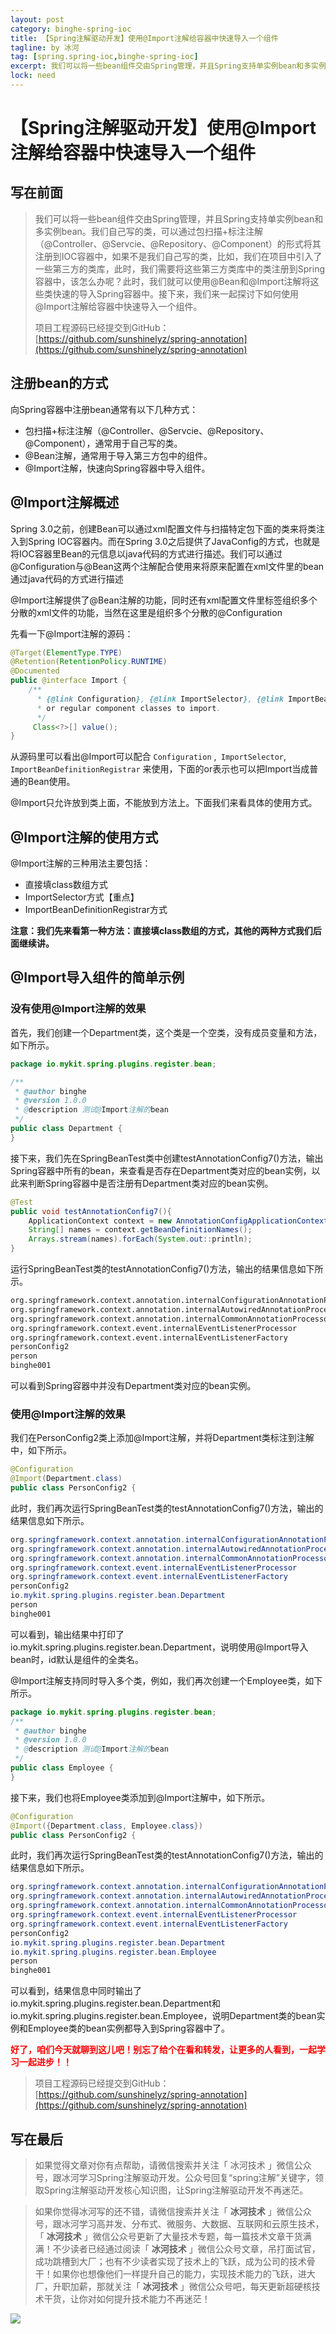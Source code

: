 ```yaml
---
layout: post
category: binghe-spring-ioc
title: 【Spring注解驱动开发】使用@Import注解给容器中快速导入一个组件
tagline: by 冰河
tag: [spring.spring-ioc,binghe-spring-ioc]
excerpt: 我们可以将一些bean组件交由Spring管理，并且Spring支持单实例bean和多实例bean。我们自己写的类，可以通过包扫描+标注注解（@Controller、@Servcie、@Repository、@Component）的形式将其注册到IOC容器中，如果不是我们自己写的类，比如，我们在项目中引入了一些第三方的类库，此时，我们需要将这些第三方类库中的类注册到Spring容器中，该怎么办呢？此时，我们就可以使用@Bean和@Import注解将这些类快速的导入Spring容器中。接下来，我们来一起探讨下如何使用@Import注解给容器中快速导入一个组件。
lock: need
---
```

# 【Spring注解驱动开发】使用@Import注解给容器中快速导入一个组件

## 写在前面

> 我们可以将一些bean组件交由Spring管理，并且Spring支持单实例bean和多实例bean。我们自己写的类，可以通过包扫描+标注注解（@Controller、@Servcie、@Repository、@Component）的形式将其注册到IOC容器中，如果不是我们自己写的类，比如，我们在项目中引入了一些第三方的类库，此时，我们需要将这些第三方类库中的类注册到Spring容器中，该怎么办呢？此时，我们就可以使用@Bean和@Import注解将这些类快速的导入Spring容器中。接下来，我们来一起探讨下如何使用@Import注解给容器中快速导入一个组件。
>
> 项目工程源码已经提交到GitHub：[https://github.com/sunshinelyz/spring-annotation](https://github.com/sunshinelyz/spring-annotation)

## 注册bean的方式

向Spring容器中注册bean通常有以下几种方式：

* 包扫描+标注注解（@Controller、@Servcie、@Repository、@Component），通常用于自己写的类。
* @Bean注解，通常用于导入第三方包中的组件。
* @Import注解，快速向Spring容器中导入组件。

## @Import注解概述

Spring 3.0之前，创建Bean可以通过xml配置文件与扫描特定包下面的类来将类注入到Spring IOC容器内。而在Spring  3.0之后提供了JavaConfig的方式，也就是将IOC容器里Bean的元信息以java代码的方式进行描述。我们可以通过@Configuration与@Bean这两个注解配合使用来将原来配置在xml文件里的bean通过java代码的方式进行描述

@Import注解提供了@Bean注解的功能，同时还有xml配置文件里<import>标签组织多个分散的xml文件的功能，当然在这里是组织多个分散的@Configuration

先看一下@Import注解的源码：

```java
@Target(ElementType.TYPE)
@Retention(RetentionPolicy.RUNTIME)
@Documented
public @interface Import {
    /**
      * {@link Configuration}, {@link ImportSelector}, {@link ImportBeanDefinitionRegistrar}
      * or regular component classes to import.
      */
     Class<?>[] value();
}
```

从源码里可以看出@Import可以配合 `Configuration` ,` ImportSelector`, `ImportBeanDefinitionRegistrar` 来使用，下面的or表示也可以把Import当成普通的Bean使用。

@Import只允许放到类上面，不能放到方法上。下面我们来看具体的使用方式。

## @Import注解的使用方式

@Import注解的三种用法主要包括：

* 直接填class数组方式
* ImportSelector方式【重点】
* ImportBeanDefinitionRegistrar方式

**注意：我们先来看第一种方法：直接填class数组的方式，其他的两种方式我们后面继续讲。**

## @Import导入组件的简单示例

### 没有使用@Import注解的效果

首先，我们创建一个Department类，这个类是一个空类，没有成员变量和方法，如下所示。

```java
package io.mykit.spring.plugins.register.bean;

/**
 * @author binghe
 * @version 1.0.0
 * @description 测试@Import注解的bean
 */
public class Department {
}
```

接下来，我们先在SpringBeanTest类中创建testAnnotationConfig7()方法，输出Spring容器中所有的bean，来查看是否存在Department类对应的bean实例，以此来判断Spring容器中是否注册有Department类对应的bean实例。

```java
@Test
public void testAnnotationConfig7(){
    ApplicationContext context = new AnnotationConfigApplicationContext(PersonConfig2.class);
    String[] names = context.getBeanDefinitionNames();
    Arrays.stream(names).forEach(System.out::println);
}
```

运行SpringBeanTest类的testAnnotationConfig7()方法，输出的结果信息如下所示。

```bash
org.springframework.context.annotation.internalConfigurationAnnotationProcessor
org.springframework.context.annotation.internalAutowiredAnnotationProcessor
org.springframework.context.annotation.internalCommonAnnotationProcessor
org.springframework.context.event.internalEventListenerProcessor
org.springframework.context.event.internalEventListenerFactory
personConfig2
person
binghe001
```

可以看到Spring容器中并没有Department类对应的bean实例。

### 使用@Import注解的效果

我们在PersonConfig2类上添加@Import注解，并将Department类标注到注解中，如下所示。

```java
@Configuration
@Import(Department.class)
public class PersonConfig2 {
```

此时，我们再次运行SpringBeanTest类的testAnnotationConfig7()方法，输出的结果信息如下所示。

```java
org.springframework.context.annotation.internalConfigurationAnnotationProcessor
org.springframework.context.annotation.internalAutowiredAnnotationProcessor
org.springframework.context.annotation.internalCommonAnnotationProcessor
org.springframework.context.event.internalEventListenerProcessor
org.springframework.context.event.internalEventListenerFactory
personConfig2
io.mykit.spring.plugins.register.bean.Department
person
binghe001
```

可以看到，输出结果中打印了io.mykit.spring.plugins.register.bean.Department，说明使用@Import导入bean时，id默认是组件的全类名。

@Import注解支持同时导入多个类，例如，我们再次创建一个Employee类，如下所示。

```java
package io.mykit.spring.plugins.register.bean;
/**
 * @author binghe
 * @version 1.0.0
 * @description 测试@Import注解的bean
 */
public class Employee {
}
```

接下来，我们也将Employee类添加到@Import注解中，如下所示。

```java
@Configuration
@Import({Department.class, Employee.class})
public class PersonConfig2 {
```

此时，我们再次运行SpringBeanTest类的testAnnotationConfig7()方法，输出的结果信息如下所示。

```java
org.springframework.context.annotation.internalConfigurationAnnotationProcessor
org.springframework.context.annotation.internalAutowiredAnnotationProcessor
org.springframework.context.annotation.internalCommonAnnotationProcessor
org.springframework.context.event.internalEventListenerProcessor
org.springframework.context.event.internalEventListenerFactory
personConfig2
io.mykit.spring.plugins.register.bean.Department
io.mykit.spring.plugins.register.bean.Employee
person
binghe001
```

可以看到，结果信息中同时输出了io.mykit.spring.plugins.register.bean.Department和io.mykit.spring.plugins.register.bean.Employee，说明Department类的bean实例和Employee类的bean实例都导入到Spring容器中了。

<font color="#FF0000">**好了，咱们今天就聊到这儿吧！别忘了给个在看和转发，让更多的人看到，一起学习一起进步！！**</font>

> 项目工程源码已经提交到GitHub：[https://github.com/sunshinelyz/spring-annotation](https://github.com/sunshinelyz/spring-annotation)

## 写在最后

> 如果觉得文章对你有点帮助，请微信搜索并关注「 冰河技术 」微信公众号，跟冰河学习Spring注解驱动开发。公众号回复“spring注解”关键字，领取Spring注解驱动开发核心知识图，让Spring注解驱动开发不再迷茫。

> 如果你觉得冰河写的还不错，请微信搜索并关注「 **冰河技术** 」微信公众号，跟冰河学习高并发、分布式、微服务、大数据、互联网和云原生技术，「 **冰河技术** 」微信公众号更新了大量技术专题，每一篇技术文章干货满满！不少读者已经通过阅读「 **冰河技术** 」微信公众号文章，吊打面试官，成功跳槽到大厂；也有不少读者实现了技术上的飞跃，成为公司的技术骨干！如果你也想像他们一样提升自己的能力，实现技术能力的飞跃，进大厂，升职加薪，那就关注「 **冰河技术** 」微信公众号吧，每天更新超硬核技术干货，让你对如何提升技术能力不再迷茫！


![](https://img-blog.csdnimg.cn/20200906013715889.png)